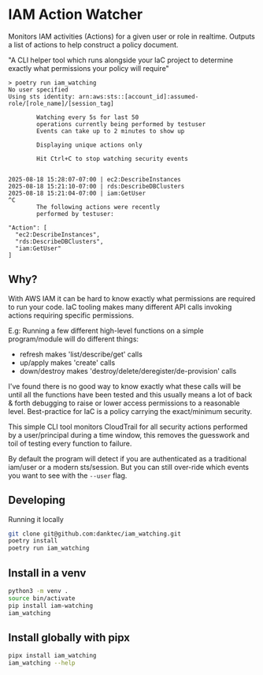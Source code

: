 # IAM Action Watcher

Monitors IAM activities (Actions) for a given user or role in realtime. Outputs a list of actions to help construct a policy document.

"A CLI helper tool which runs alongside your IaC project to determine exactly what permissions your policy will require"

```
> poetry run iam_watching
No user specified
Using sts identity: arn:aws:sts::[account_id]:assumed-role/[role_name]/[session_tag]

        Watching every 5s for last 50
        operations currently being performed by testuser
        Events can take up to 2 minutes to show up

        Displaying unique actions only

        Hit Ctrl+C to stop watching security events


2025-08-18 15:28:07-07:00 | ec2:DescribeInstances
2025-08-18 15:21:10-07:00 | rds:DescribeDBClusters
2025-08-18 15:21:04-07:00 | iam:GetUser
^C
        The following actions were recently
        performed by testuser:

"Action": [
  "ec2:DescribeInstances",
  "rds:DescribeDBClusters",
  "iam:GetUser"
]
```

## Why?
With AWS IAM it can be hard to know exactly what permissions are required to run your code. IaC tooling makes many different API calls invoking actions requiring specific permissions.

E.g: Running a few different high-level functions on a simple program/module will do different things:
- refresh makes 'list/describe/get' calls
- up/apply makes 'create' calls
- down/destroy makes 'destroy/delete/deregister/de-provision' calls

I've found there is no good way to know exactly what these calls will be until all the functions have been tested and this usually means a lot of back & forth debugging to raise or lower access permissions to a reasonable level. Best-practice for IaC is a policy carrying the exact/minimum security.

This simple CLI tool monitors CloudTrail for all security actions performed by a user/principal during a time window, this removes the guesswork and toil of testing every function to failure.

By default the program will detect if you are authenticated as a traditional iam/user or a modern sts/session. But you can still over-ride which events you want to see with the `--user` flag.

## Developing

Running it locally

```bash
git clone git@github.com:danktec/iam_watching.git
poetry install
poetry run iam_watching
```

## Install in a venv
```bash
python3 -m venv .
source bin/activate
pip install iam-watching
iam_watching
```

## Install globally with pipx

```bash
pipx install iam_watching
iam_watching --help
```

